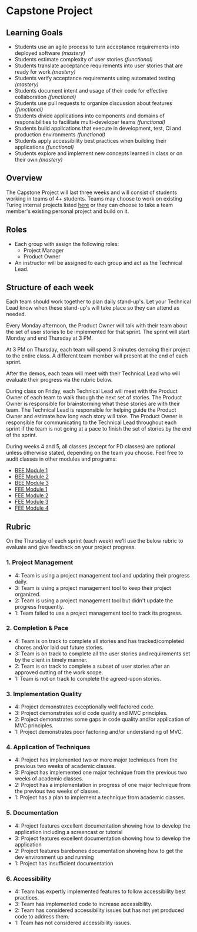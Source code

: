 # Capstone Project

## Learning Goals
* Students use an agile process to turn acceptance requirements into deployed software *(mastery)*
* Students estimate complexity of user stories *(functional)*
* Students translate acceptance requirements into user stories that are ready for work *(mastery)*
* Students verify acceptance requirements using automated testing *(mastery)*
* Students document intent and usage of their code for effective collaboration *(functional)*
* Students use pull requests to organize discussion about features *(functional)*
* Students divide applications into components and domains of responsibilities to facilitate multi-developer teams *(functional)*
* Students build applications that execute in development, test, CI and production environments *(functional)*
* Students apply accessibility best practices when building their applications *(functional)*
* Students explore and implement new concepts learned in class or on their own *(mastery)*

## Overview

The Capstone Project will last three weeks and will consist of students working in teams of 4+ students. Teams may choose to work on existing Turing internal projects listed [here](http://backend.turing.io/module4/projects_overview) or they can choose to take a team member's existing personal project and build on it. 

## Roles
* Each group with assign the following roles:
	* Project Manager
	* Product Owner
* An instructor will be assigned to each group and act as the Technical Lead.

## Structure of each week

Each team should work together to plan daily stand-up's. Let your Technical Lead know when these stand-up's will take place so they can attend as needed.

Every Monday afternoon, the Product Owner will talk with their team about the set of user stories to be implemented for that sprint. The sprint will start Monday and end Thursday at 3 PM.

At 3 PM on Thursday, each team will spend 3 minutes demoing their project to the entire class. A different team member will present at the end of each sprint.

After the demos, each team will meet with their Technical Lead who will evaluate their progress via the rubric below.

During class on Friday, each Technical Lead will meet with the Product Owner of each team to walk through the next set of stories. The Product Owner is responsible for brainstorming what these stories are with their team. The Technical Lead is responsible for helping guide the Product Owner and estimate how long each story will take. The Product Owner is responsible for communicating to the Technical Lead throughout each sprint if the team is not going at a pace to finish the set of stories by the end of the sprint.

During weeks 4 and 5, all classes (except for PD classes) are optional unless otherwise stated, depending on the team you choose. Feel free to audit classes in other modules and programs:

* [BEE Module 1](https://www.google.com/calendar/embed?src=casimircreative.com_59k8msrrc2ddhcv787vubvp0s4%40group.calendar.google.com&ctz=America/Denver)
* [BEE Module 2](https://www.google.com/calendar/embed?src=casimircreative.com_rps2hg1nfqjih4rcl3gl6s4lpk%40group.calendar.google.com&ctz=America/Denver)
* [BEE Module 3](https://www.google.com/calendar/embed?src=casimircreative.com_e9k9b6n7bok174ilmqbfdr0sc4%40group.calendar.google.com&ctz=America/Denver)
* [FEE Module 1](https://calendar.google.com/calendar/embed?src=casimircreative.com_m6bndqol81h6jdlnpo0a6raot0%40group.calendar.google.com&ctz=America/Denver)
* [FEE Module 2](https://calendar.google.com/calendar/embed?src=Y2FzaW1pcmNyZWF0aXZlLmNvbV9jamlmZm9xdnRhanE0M241bW4yOTBjcDc0NEBncm91cC5jYWxlbmRhci5nb29nbGUuY29t)
* [FEE Module 3](https://calendar.google.com/calendar/embed?src=casimircreative.com_krb9p35ck35m4uoji5d2715844%40group.calendar.google.com&ctz=America/Denver)
* [FEE Module 4](https://calendar.google.com/calendar/embed?src=casimircreative.com_pe92inv861hml159vg7qh8vpls%40group.calendar.google.com&ctz=America/Denver)

## Rubric

On the Thursday of each sprint (each week) we'll use the below rubric to evaluate and give feedback on your project progress.

### 1. Project Management

* 4: Team is using a project management tool and updating their progress daily.
* 3: Team is using a project management tool to keep their project organized.
* 2: Team is using a project management tool but didn't update the progress frequently.
* 1: Team failed to use a project management tool to track its progress.

### 2. Completion & Pace

* 4: Team is on track to complete all stories and has tracked/completed chores and/or laid out future stories.
* 3: Team is on track to complete all the user stories and requirements set by the client in timely manner.
* 2: Team is on track to complete a subset of user stories after an approved cutting of the work scope.
* 1: Team is not on track to complete the agreed-upon stories.

### 3. Implementation Quality

* 4: Project demonstrates exceptionally well factored code.
* 3: Project demonstrates solid code quality and MVC principles.
* 2: Project demonstrates some gaps in code quality and/or application of MVC principles.
* 1: Project demonstrates poor factoring and/or understanding of MVC.

### 4. Application of Techniques

* 4: Project has implemented two or more major techniques from the previous two weeks of academic classes.
* 3: Project has implemented one major technique from the previous two weeks of academic classes.
* 2: Project has a implementation in progress of one major technique from the previous two weeks of classes.
* 1: Project has a plan to implement a technique from academic classes.

### 5. Documentation

* 4: Project features excellent documentation showing how to develop the application including a screencast or tutorial
* 3: Project features excellent documentation showing how to develop the application
* 2: Project features barebones documentation showing how to get the dev environment up and running
* 1: Project has insufficient documentation

### 6. Accessibility

* 4: Team has expertly implemented features to follow accessibility best practices. 
* 3: Team has implemented code to increase accessibility.
* 2: Team has considered accessibility issues but has not yet produced code to address them.
* 1: Team has not considered accessibility issues.
